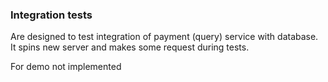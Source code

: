 ### Integration tests
Are designed to test integration of payment (query) service with database.
It spins new server and makes some request during tests. 

For demo not implemented

 